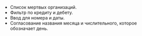 + Список мертвых организаций.
+ Фильтр по кредиту и дебету.
+ Ввод для номера и даты.
+ Согласование названия месяца и числительного, которое обозначает день.